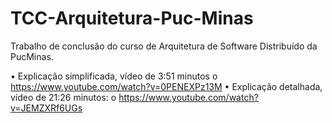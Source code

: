 # TCC-Arquitetura-Puc-Minas
Trabalho de conclusão do curso de Arquitetura de Software Distribuído da PucMinas.

•	Explicação simplificada, vídeo de 3:51 minutos
o	https://www.youtube.com/watch?v=0PENEXPz13M
•	Explicação detalhada, vídeo de 21:26 minutos:
o	https://www.youtube.com/watch?v=JEMZXRf6UGs
